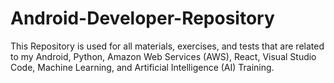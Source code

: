 # Android-Developer-Repository
This Repository is used for all materials, exercises, and tests that are related to my Android, Python, Amazon Web Services (AWS), React, Visual Studio Code, Machine Learning, and Artificial Intelligence (AI) Training.
